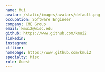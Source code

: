 ```yaml
--- 
name: Mui
avatar: /static/images/avatars/default.png 
occupation: Software Engineer
company: CME Group 
email: kmui2@wisc.edu
github: https://www.github.com/kmui2
linkedin: 
instagram: 
ctftime: 
homepage: https://www.github.com/kmui2
specialty: Misc
role: Guest
---
```

